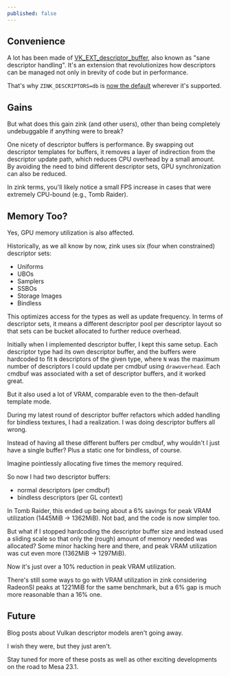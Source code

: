 ```yaml
---
published: false
---
```

## Convenience

A lot has been made of [VK_EXT_descriptor_buffer](https://www.khronos.org/blog/vk-ext-descriptor-buffer), also known as "sane descriptor handling". It's an extension that revolutionizes how descriptors can be managed not only in brevity of code but in performance.

That's why `ZINK_DESCRIPTORS=db` is [now the default](https://gitlab.freedesktop.org/mesa/mesa/-/merge_requests/21398) wherever it's supported.

## Gains
But what does this gain zink (and other users), other than being completely undebuggable if anything were to break?

One nicety of descriptor buffers is performance. By swapping out descriptor templates for buffers, it removes a layer of indirection from the descriptor update path, which reduces CPU overhead by a small amount. By avoiding the need to bind different descriptor sets, GPU synchronization can also be reduced.

In zink terms, you'll likely notice a small FPS increase in cases that were extremely CPU-bound (e.g., Tomb Raider).

## Memory Too?
Yes, GPU memory utilization is also affected.

Historically, as we all know by now, zink uses six (four when constrained) descriptor sets:
* Uniforms
* UBOs
* Samplers
* SSBOs
* Storage Images
* Bindless

This optimizes access for the types as well as update frequency. In terms of descriptor sets, it means a different descriptor pool per descriptor layout so that sets can be bucket allocated to further reduce overhead.

Initially when I implemented descriptor buffer, I kept this same setup. Each descriptor type had its own descriptor buffer, and the buffers were hardcoded to fit `N` descriptors of the given type, where `N` was the maximum number of descriptors I could update per cmdbuf using `drawoverhead`. Each cmdbuf was associated with a set of descriptor buffers, and it worked great.

But it also used a lot of VRAM, comparable even to the then-default template mode.

During my latest round of descriptor buffer refactors which added handling for bindless textures, I had a realization. I was doing descriptor buffers all wrong.

Instead of having all these different buffers per cmdbuf, why wouldn't I just have a single buffer? Plus a static one for bindless, of course.

Imagine pointlessly allocating five times the memory required.

So now I had two descriptor buffers:
* normal descriptors (per cmdbuf)
* bindless descriptors (per GL context)

In Tomb Raider, this ended up being about a 6% savings for peak VRAM utilization (1445MiB -> 1362MiB). Not bad, and the code is now simpler too.

But what if I stopped hardcoding the descriptor buffer size and instead used a sliding scale so that only the (rough) amount of memory needed was allocated? Some minor hacking here and there, and peak VRAM utilization was cut even more (1362MiB -> 1297MiB).

Now it's just over a 10% reduction in peak VRAM utilization.

There's still some ways to go with VRAM utilization in zink considering RadeonSI peaks at 1221MiB for the same benchmark, but a 6% gap is much more reasonable than a 16% one.

## Future
Blog posts about Vulkan descriptor models aren't going away.

I wish they were, but they just aren't.

Stay tuned for more of these posts as well as other exciting developments on the road to Mesa 23.1.
